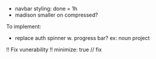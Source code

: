 
- navbar styling: done = 1h
- madison smaller on compressed?


To implement:

- replace auth spinner w. progress bar? ex: noun project


!! Fix vunerability
!! minimize: true // fix


